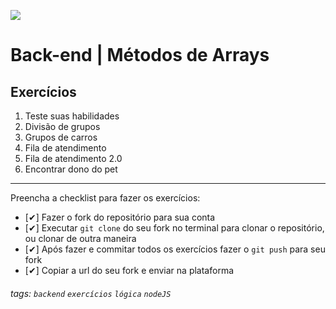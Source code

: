 ![](https://i.imgur.com/xG74tOh.png)

# Back-end | Métodos de Arrays

## Exercícios

1. Teste suas habilidades
2. Divisão de grupos
3. Grupos de carros
4. Fila de atendimento
5. Fila de atendimento 2.0
6. Encontrar dono do pet

---

Preencha a checklist para fazer os exercícios:

-   [✔] Fazer o fork do repositório para sua conta
-   [✔] Executar `git clone` do seu fork no terminal para clonar o repositório, ou clonar de outra maneira
-   [✔] Após fazer e commitar todos os exercícios fazer o `git push` para seu fork
-   [✔] Copiar a url do seu fork e enviar na plataforma

###### tags: `backend` `exercícios` `lógica` `nodeJS`
